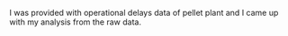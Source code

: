 I was provided with operational delays data of pellet plant and I came up with my analysis from the raw data.

